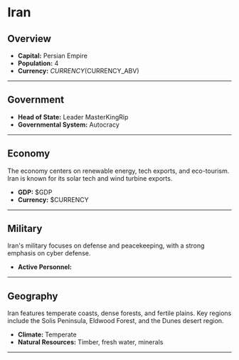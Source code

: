 # Iran

## Overview

- **Capital:** Persian Empire
- **Population:** 4
- **Currency:** $CURRENCY ($CURRENCY_ABV)

---

## Government

- **Head of State:** Leader MasterKingRip
- **Governmental System:** Autocracy

---

## Economy
The economy centers on renewable energy, tech exports, and eco-tourism. Iran is known for its solar tech and wind turbine exports.

- **GDP:** $GDP
- **Currency:** $CURRENCY

---

## Military
Iran's military focuses on defense and peacekeeping, with a strong emphasis on cyber defense.

- **Active Personnel:** 

---

## Geography
Iran features temperate coasts, dense forests, and fertile plains. Key regions include the Solis Peninsula, Eldwood Forest, and the Dunes desert region.

- **Climate:** Temperate
- **Natural Resources:** Timber, fresh water, minerals

---